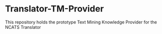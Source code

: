 # Translator-TM-Provider
This repository holds the prototype Text Mining Knowledge Provider for the NCATS Translator
